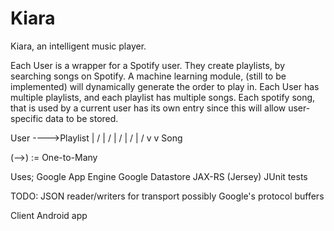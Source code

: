 Kiara
=====

Kiara, an intelligent music player.

Each User is a wrapper for a Spotify user. They create playlists, by searching songs on Spotify.
A machine learning module, (still to be implemented) will dynamically generate the order to play in.
Each User has multiple playlists, and each playlist has multiple songs.
Each spotify song, that is used by a current user has its own entry since this will allow user-specific data to be stored.

User ---->Playlist
 |         /
 |        /
 |       /
 |      /
 |     /
 v    v
  Song

(-->) := One-to-Many

Uses;
Google App Engine
Google Datastore
JAX-RS (Jersey)
JUnit tests

TODO:
JSON reader/writers for transport
possibly Google's protocol buffers

Client Android app
